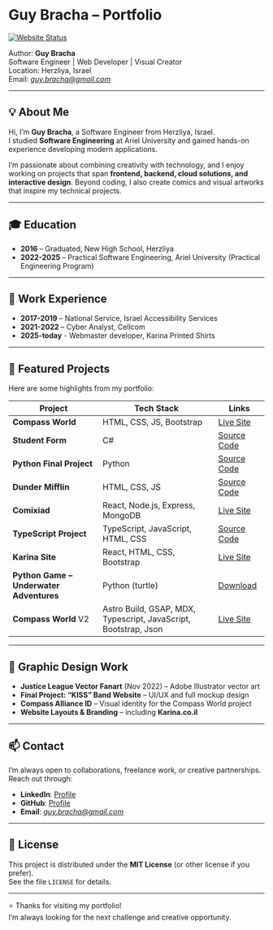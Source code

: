 # Guy Bracha – Portfolio

[![Website Status](https://img.shields.io/website-up-down-green-red/https/guybracha.github.io/GuyBracha.svg)](https://guybracha.github.io/GuyBracha/)

Author: **Guy Bracha**  
Software Engineer | Web Developer | Visual Creator  
Location: Herzliya, Israel  
Email: *guy.bracha@gmail.com*  

---

## 💡 About Me

Hi, I’m **Guy Bracha**, a Software Engineer from Herzliya, Israel.  
I studied **Software Engineering** at Ariel University and gained hands-on experience developing modern applications.  

I’m passionate about combining creativity with technology, and I enjoy working on projects that span **frontend, backend, cloud solutions, and interactive design**. Beyond coding, I also create comics and visual artworks that inspire my technical projects.

---

## 🎓 Education

- **2016** – Graduated, New High School, Herzliya  
- **2022-2025** –  Practical Software Engineering, Ariel University (Practical Engineering Program)  

---

## 💼 Work Experience

- **2017-2019** – National Service, Israel Accessibility Services  
- **2021-2022** – Cyber Analyst, Cellcom
- **2025-today** - Webmaster developer, Karina Printed Shirts

---

## 🚀 Featured Projects

Here are some highlights from my portfolio:

| Project | Tech Stack | Links |
|---------|------------|-------|
| **Compass World** | HTML, CSS, JS, Bootstrap | [Live Site](https://guybracha.github.io/compass-world/) |
| **Student Form** | C# | [Source Code](https://github.com/guybracha/StudentForm) |
| **Python Final Project** | Python | [Source Code](https://github.com/guybracha/Supermarket) |
| **Dunder Mifflin** | HTML, CSS, JS | [Source Code](https://github.com/guybracha/dunder-mifflin) |
| **Comixiad** | React, Node.js, Express, MongoDB | [Live Site](https://comixiad.com) |
| **TypeScript Project** | TypeScript, JavaScript, HTML, CSS | [Source Code](https://github.com/guybracha/tsProject) |
| **Karina Site** | React, HTML, CSS, Bootstrap | [Live Site](https://karina.co.il) |
| **Python Game – Underwater Adventures** | Python (turtle) | [Download](https://guy-bracha.itch.io/underwater-adventure) |
| **Compass World** V2 | Astro Build, GSAP, MDX, Typescript, JavaScript, Bootstrap, Json | [Live Site](https://guybracha.github.io/compass-world-astro/) |

---

## 🎨 Graphic Design Work

- **Justice League Vector Fanart** (Nov 2022) – Adobe Illustrator vector art  
- **Final Project: “KISS” Band Website** – UI/UX and full mockup design  
- **Compass Alliance ID** – Visual identity for the Compass World project  
- **Website Layouts & Branding** – including **Karina.co.il**  

---

## 📫 Contact

I’m always open to collaborations, freelance work, or creative partnerships.  
Reach out through:

- **LinkedIn**: [Profile](https://www.linkedin.com/in/guy-bracha-b44b34244/)  
- **GitHub**: [Profile](https://github.com/guybracha)  
- **Email**: *guy.bracha@gmail.com*  

---

## 🧾 License

This project is distributed under the **MIT License** (or other license if you prefer).  
See the file `LICENSE` for details.

---

⭐ Thanks for visiting my portfolio!  
I’m always looking for the next challenge and creative opportunity.
